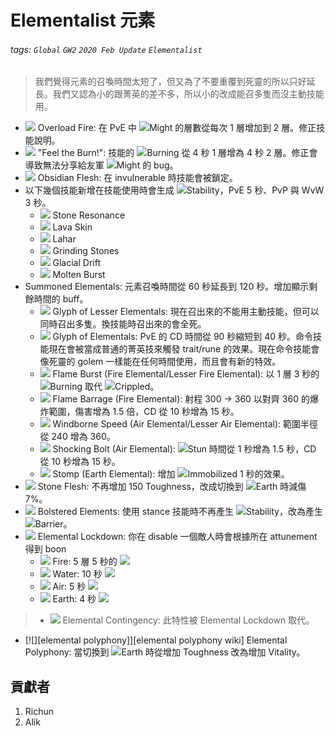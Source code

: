 # Elementalist 元素

###### tags: `Global` `GW2` `2020 Feb Update` `Elementalist`

> 我們覺得元素的召喚時間太短了，但又為了不要重覆到死靈的所以只好延長。我們又認為小的跟菁英的差不多，所以小的改成能召多隻而沒主動技能用。

* [![][overload fire]][overload fire wiki] Overload Fire: 在 PvE 中 ![][might]Might 的層數從每次 1 層增加到 2 層。修正技能說明。
* [![][feel the burn]][feel the burn wiki] "Feel the Burn!": 技能的 ![][burning]Burning 從 4 秒 1 層增為 4 秒 2 層。修正會導致無法分享給友軍 ![][might]Might 的 bug。
* [![][obsidian flesh]][obsidian flesh wiki] Obsidian Flesh: 在 invulnerable 時技能會被鎖定。
* 以下幾個技能新增在技能使用時會生成 ![][stability]Stability，PvE 5 秒、PvP 與 WvW 3 秒。
  * [![][stone resonance]][stone resonance wiki] Stone Resonance
  * [![][lava skin]][lava skin wiki] Lava Skin
  * [![][lahar]][lahar wiki] Lahar
  * [![][grinding stones]][grinding stones wiki] Grinding Stones
  * [![][glacial drift]][glacial drift wiki] Glacial Drift
  * [![][molten burst]][molten burst wiki] Molten Burst
* Summoned Elementals: 元素召喚時間從 60 秒延長到 120 秒。增加顯示剩餘時間的 buff。
  * [![][glyph of lesser elementals]][glyph of lesser elementals wiki] Glyph of Lesser Elementals: 現在召出來的不能用主動技能，但可以同時召出多隻。換技能時召出來的會全死。
  * [![][glyph of elementals]][glyph of elementals wiki] Glyph of Elementals: PvE 的 CD 時間從 90 秒縮短到 40 秒。命令技能現在會被當成普通的菁英技來觸發 trait/rune 的效果。現在命令技能會像死靈的 golem 一樣能在任何時間使用，而且會有新的特效。
  * [![][flame burst]][flame burst wiki] Flame Burst (Fire Elemental/Lesser Fire Elemental): 以 1 層 3 秒的 ![][burning]Burning 取代 ![][crippled]Crippled。
  * [![][flame barrage]][flame barrage wiki] Flame Barrage (Fire Elemental): 射程 300 -> 360 以對齊 360 的爆炸範圍，傷害增為 1.5 倍，CD 從 10 秒增為 15 秒。
  * [![][windborne speed]][windborne speed wiki] Windborne Speed (Air Elemental/Lesser Air Elemental): 範圍半徑從 240 增為 360。
  * [![][shocking bolt]][shocking bolt wiki] Shocking Bolt (Air Elemental): ![][stun]Stun 時間從 1 秒增為 1.5 秒，CD 從 10 秒增為 15 秒。
  * [![][stomp]][stomp wiki] Stomp (Earth Elemental): 增加 ![][immobile]Immobilized 1 秒的效果。
* [![][stone flesh]][stone flesh wiki] Stone Flesh: 不再增加 150 Toughness，改成切換到 ![][earth]Earth 時減傷 7%。
* [![][bolstered elements]][bolstered elements wiki] Bolstered Elements: 使用 stance 技能時不再產生 ![][stability]Stability，改為產生 ![][barrier]Barrier。
* [![][elemental lockdown]][elemental lockdown wiki] Elemental Lockdown: 你在 disable 一個敵人時會根據所在 attunement 得到 boon
  * ![][fire] Fire: 5 層 5 秒的 ![][might]
  * ![][water] Water: 10 秒 ![][regeneration]
  * ![][air] Air: 5 秒 ![][fury]
  * ![][earth] Earth: 4 秒 ![][protection]
> * [![][elemental contingency]][elemental contingency wiki] Elemental Contingency: 此特性被 Elemental Lockdown 取代。
* [![][elemental polyphony]][elemental polyphony wiki] Elemental Polyphony: 當切換到 ![][earth]Earth 時從增加 Toughness 改為增加 Vitality。


## 貢獻者
1. Richun
2. Alik

[底下這些別動，上面才是正文]: https://wiki.guildwars2.com

[aegis]: https://wiki.guildwars2.com/images/thumb/e/e5/Aegis.png/20px-Aegis.png
[alarcity]: https://wiki.guildwars2.com/images/thumb/4/4c/Alacrity.png/20px-Alacrity.png
[fury]: https://wiki.guildwars2.com/images/thumb/4/46/Fury.png/20px-Fury.png
[might]: https://wiki.guildwars2.com/images/thumb/7/7c/Might.png/20px-Might.png
[protection]: https://wiki.guildwars2.com/images/thumb/6/6c/Protection.png/20px-Protection.png
[quickness]: https://wiki.guildwars2.com/images/thumb/b/b4/Quickness.png/20px-Quickness.png
[regeneration]: https://wiki.guildwars2.com/images/thumb/5/53/Regeneration.png/20px-Regeneration.png
[resistance]: https://wiki.guildwars2.com/images/thumb/4/4b/Resistance.png/20px-Resistance.png
[retaliation]: https://wiki.guildwars2.com/images/thumb/5/53/Retaliation.png/20px-Retaliation.png
[stability]: https://wiki.guildwars2.com/images/thumb/a/ae/Stability.png/20px-Stability.png
[swiftness]: https://wiki.guildwars2.com/images/thumb/a/af/Swiftness.png/20px-Swiftness.png
[vigor]: https://wiki.guildwars2.com/images/thumb/f/f4/Vigor.png/20px-Vigor.png
[bleeding]: https://wiki.guildwars2.com/images/thumb/3/33/Bleeding.png/20px-Bleeding.png
[burning]: https://wiki.guildwars2.com/images/thumb/4/45/Burning.png/20px-Burning.png
[confusion]: https://wiki.guildwars2.com/images/thumb/e/e6/Confusion.png/20px-Confusion.png
[poisoned]: https://wiki.guildwars2.com/images/thumb/1/11/Poisoned.png/20px-Poisoned.png
[torment]: https://wiki.guildwars2.com/images/thumb/0/08/Torment.png/20px-Torment.png
[blinded]: https://wiki.guildwars2.com/images/thumb/3/33/Blinded.png/20px-Blinded.png
[chilled]: https://wiki.guildwars2.com/images/thumb/a/a6/Chilled.png/20px-Chilled.png
[crippled]: https://wiki.guildwars2.com/images/thumb/f/fb/Crippled.png/20px-Crippled.png
[fear]: https://wiki.guildwars2.com/images/thumb/e/e6/Fear.png/20px-Fear.png
[immobile]: https://wiki.guildwars2.com/images/thumb/3/32/Immobile.png/20px-Immobile.png
[slow]: https://wiki.guildwars2.com/images/thumb/f/f5/Slow.png/20px-Slow.png
[taunt]: https://wiki.guildwars2.com/images/thumb/c/cc/Taunt.png/20px-Taunt.png
[weakness]: https://wiki.guildwars2.com/images/thumb/f/f9/Weakness.png/20px-Weakness.png
[vulnerability]: https://wiki.guildwars2.com/images/thumb/a/af/Vulnerability.png/20px-Vulnerability.png
[stealth]: https://wiki.guildwars2.com/images/thumb/1/19/Stealth.png/20px-Stealth.png
[revealed]: https://wiki.guildwars2.com/images/thumb/d/db/Revealed.png/20px-Revealed.png
[daze]: https://wiki.guildwars2.com/images/thumb/7/79/Daze.png/20px-Daze.png
[stun]: https://wiki.guildwars2.com/images/thumb/9/97/Stun.png/20px-Stun.png
[knockdown]: https://wiki.guildwars2.com/images/thumb/3/36/Knockdown.png/20px-Knockdown.png
[pull]: https://wiki.guildwars2.com/images/thumb/a/a4/Radius.png/20px-Radius.png
[knockback]: https://wiki.guildwars2.com/images/thumb/c/ca/Knockback.png/20px-Knockback.png
[launch]: https://wiki.guildwars2.com/images/thumb/6/68/Launch.png/20px-Launch.png
[float]: https://wiki.guildwars2.com/images/thumb/c/c8/Float.png/20px-Float.png
[sink]: https://wiki.guildwars2.com/images/thumb/6/66/Sink.png/20px-Sink.png
[superspeed]: https://wiki.guildwars2.com/images/thumb/1/1a/Super_Speed.png/20px-Super_Speed.png
[breakstun]: https://wiki.guildwars2.com/images/thumb/7/7a/Breaks_stun.png/20px-Breaks_stun.png
[barrier]: https://wiki.guildwars2.com/images/thumb/c/cc/Barrier.png/20px-Barrier.png
[chaos aura]: https://wiki.guildwars2.com/images/thumb/1/1b/Chaos_Armor.png/20px-Chaos_Armor.png
[dark aura]: https://wiki.guildwars2.com/images/thumb/e/ef/Dark_Aura.png/20px-Dark_Aura.png
[fire aura]: https://wiki.guildwars2.com/images/thumb/1/18/Fire_Shield.png/20px-Fire_Shield.png
[frost aura]: https://wiki.guildwars2.com/images/thumb/6/68/Frost_Aura.png/20px-Frost_Aura.png
[light aura]: https://wiki.guildwars2.com/images/thumb/5/5a/Light_Aura.png/20px-Light_Aura.png
[magnetic aura]: https://wiki.guildwars2.com/images/thumb/5/5a/Magnetic_Aura.png/20px-Magnetic_Aura.png
[shocking aura]: https://wiki.guildwars2.com/images/thumb/3/31/Shocking_Aura.png/20px-Shocking_Aura.png
[overload fire]: https://wiki.guildwars2.com/images/thumb/1/13/Overload_Fire.png/32px-Overload_Fire.png
[feel the burn]: https://wiki.guildwars2.com/images/thumb/d/d8/%22Feel_the_Burn%21%22.png/32px-%22Feel_the_Burn%21%22.png
[obsidian flesh]: https://wiki.guildwars2.com/images/thumb/c/c1/Obsidian_Flesh.png/32px-Obsidian_Flesh.png
[stone resonance]: https://wiki.guildwars2.com/images/thumb/5/57/Stone_Resonance.png/32px-Stone_Resonance.png
[lava skin]: https://wiki.guildwars2.com/images/thumb/7/71/Lava_Skin.png/32px-Lava_Skin.png
[lahar]: https://wiki.guildwars2.com/images/thumb/4/48/Lahar.png/32px-Lahar.png
[grinding stones]: https://wiki.guildwars2.com/images/thumb/3/3d/Grinding_Stones.png/32px-Grinding_Stones.png
[glacial drift]: https://wiki.guildwars2.com/images/thumb/a/ad/Glacial_Drift.png/32px-Glacial_Drift.png
[molten burst]: https://wiki.guildwars2.com/images/thumb/d/df/Molten_Burst.png/32px-Molten_Burst.png
[glyph of lesser elementals]: https://wiki.guildwars2.com/images/thumb/b/b9/Glyph_of_Lesser_Elementals.png/32px-Glyph_of_Lesser_Elementals.png
[glyph of elementals]: https://wiki.guildwars2.com/images/thumb/0/0b/Glyph_of_Elementals.png/32px-Glyph_of_Elementals.png
[flame burst]: https://wiki.guildwars2.com/images/thumb/f/f4/Flame_Burst_%28Glyph_of_Lesser_Elementals_skill%29.png/32px-Flame_Burst_%28Glyph_of_Lesser_Elementals_skill%29.png
[flame barrage]: https://wiki.guildwars2.com/images/thumb/e/ee/Flame_Barrage.png/32px-Flame_Barrage.png
[windborne speed]: https://wiki.guildwars2.com/images/thumb/2/22/Windborne_Speed_%28Glyph_of_Lesser_Elementals_skill%29.png/32px-Windborne_Speed_%28Glyph_of_Lesser_Elementals_skill%29.png
[shocking bolt]: https://wiki.guildwars2.com/images/thumb/a/a5/Shocking_Bolt.png/32px-Shocking_Bolt.png
[stomp]: https://wiki.guildwars2.com/images/thumb/f/f3/Stomp_%28Glyph_of_Elementals_skill%29.png/32px-Stomp_%28Glyph_of_Elementals_skill%29.png
[stone flesh]: https://wiki.guildwars2.com/images/thumb/b/b9/Stone_Flesh.png/32px-Stone_Flesh.png
[earth]: https://wiki.guildwars2.com/images/thumb/a/a8/Earth_Attunement.png/20px-Earth_Attunement.png
[bolstered elements]: https://wiki.guildwars2.com/images/thumb/f/f1/Bolstered_Elements.png/32px-Bolstered_Elements.png
[elemental contingency]: https://wiki.guildwars2.com/images/thumb/6/63/Elemental_Contingency.png/32px-Elemental_Contingency.png
[elemental lockdown]: https://wiki.guildwars2.com/images/thumb/7/74/Skill.png/32px-Skill.png
[fire]: https://wiki.guildwars2.com/images/thumb/b/b4/Fire_Attunement.png/20px-Fire_Attunement.png
[water]: https://wiki.guildwars2.com/images/thumb/3/31/Water_Attunement.png/20px-Water_Attunement.png
[air]: https://wiki.guildwars2.com/images/thumb/9/91/Air_Attunement.png/20px-Air_Attunement.png

[overload fire wiki]: https://wiki.guildwars2.com/wiki/Overload_Fire
[feel the burn wiki]: https://wiki.guildwars2.com/wiki/%22Feel_the_Burn!%22
[obsidian flesh wiki]: https://wiki.guildwars2.com/wiki/Obsidian_Flesh
[stone resonance wiki]: https://wiki.guildwars2.com/wiki/Stone_Resonance
[lava skin wiki]: https://wiki.guildwars2.com/wiki/Lava_Skin
[lahar wiki]: https://wiki.guildwars2.com/wiki/Lahar
[grinding stones wiki]: https://wiki.guildwars2.com/wiki/Grinding_Stones
[glacial drift wiki]: https://wiki.guildwars2.com/wiki/Glacial_Drift
[molten burst wiki]: https://wiki.guildwars2.com/wiki/Molten_Burst
[glyph of lesser elementals wiki]: https://wiki.guildwars2.com/wiki/Glyph_of_Lesser_Elementals
[glyph of elementals wiki]: https://wiki.guildwars2.com/wiki/Glyph_of_Elementals
[flame burst wiki]: https://wiki.guildwars2.com/wiki/Flame_Burst_(Glyph_of_Lesser_Elementals_skill)
[flame barrage wiki]: https://wiki.guildwars2.com/wiki/Flame_Barrage
[windborne speed wiki]: https://wiki.guildwars2.com/wiki/Windborne_Speed_(Glyph_of_Lesser_Elementals_skill)
[shocking bolt wiki]: https://wiki.guildwars2.com/wiki/Shocking_Bolt
[stomp wiki]: https://wiki.guildwars2.com/wiki/Stomp_(Glyph_of_Elementals_skill)
[stone flesh wiki]: https://wiki.guildwars2.com/wiki/Stone_Flesh
[bolstered elements wiki]: https://wiki.guildwars2.com/wiki/Bolstered_Elements
[elemental lockdown wiki]: https://wiki.guildwars2.com/wiki/Elemental_Lockdown
[elemental contingency wiki]: https://wiki.guildwars2.com/wiki/Elemental_Contingency
